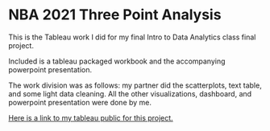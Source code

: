 # NBA 2021 Three Point Analysis

This is the Tableau work I did for my final Intro to Data Analytics class final project.

Included is a tableau packaged workbook and the accompanying powerpoint presentation.

The work division was as follows: my partner did the scatterplots, text table, and some light data cleaning.  All the other visualizations, dashboard, and powerpoint presentation were done by me.

[Here is a link to my tableau public for this project.](https://public.tableau.com/app/profile/michael.seman5368/viz/20202021NBASeason3ptanalysis/Effectsof3pt)

